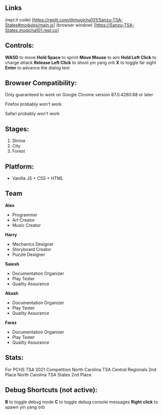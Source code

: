 ## Links
(repl.it code) [https://replit.com/@mugicha101/Sanzu-TSA-States#modules/main.js]
(browser window) [https://Sanzu-TSA-States.mugicha101.repl.co]

## Controls:
**WASD** to move
**Hold Space** to sprint
**Move Mouse** to aim
**Hold Left Click** to charge attack
**Release Left Click** to shoot yin yang orb
**X** to toggle far sight
**Enter** to advance the dialog text

## Browser Compatibility:
Only guaranteed to work on Google Chrome version 87.0.4280.88 or later

Firefox probably won't work

Safari probably won't work

## Stages:
1. Shrine
2. City
3. Forest

## Platform:
- Vanilla JS + CSS + HTML

## Team
**Alex**
- Programmer
- Art Creator
- Music Creator

**Harry**
- Mechanics Designer
- Storyboard Creator
- Puzzle Designer

**Saiesh**
- Documentation Organizer
- Play Tester
- Quality Assurance

**Akash**
- Documentation Organizer
- Play Tester
- Quality Assurance

**Faraz**
- Documentation Organizer
- Play Tester
- Quality Assurance

## Stats:
For PCHS TSA 2021 Competition
North Carolina TSA Central Regionals 2nd Place
North Carolina TSA States 2nd Place

## Debug Shortcuts (not active):
**B** to toggle debug mode
**C** to toggle debug console messages
**Right click** to spawn yin yang orb

